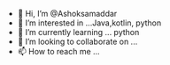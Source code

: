 - 👋 Hi, I’m @Ashoksamaddar
- 👀 I’m interested in ...Java,kotlin, python
- 🌱 I’m currently learning ... python
- 💞️ I’m looking to collaborate on ...
- 📫 How to reach me ...

<!---
Ashoksamaddar/Ashoksamaddar is a ✨ special ✨ repository because its `README.md` (this file) appears on your GitHub profile.
You can click the Preview link to take a look at your changes.
--->

